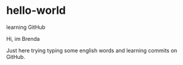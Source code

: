 # hello-world
learning GitHub


Hi, im Brenda

Just here trying typing some english words and learning commits on GitHub.  
